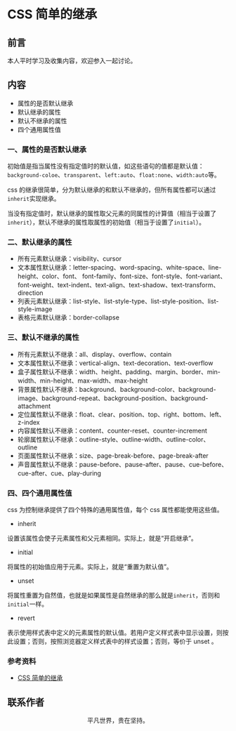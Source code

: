 # CSS 简单的继承

## 前言

本人平时学习及收集内容，欢迎参入一起讨论。

## 内容

- 属性的是否默认继承
- 默认继承的属性
- 默认不继承的属性
- 四个通用属性值

### 一、属性的是否默认继承

初始值是指当属性没有指定值时的默认值，如这些语句的值都是默认值：`background-coloe`、`transparent`、`left:auto`、`float:none`、`width:auto`等。

css 的继承很简单，分为默认继承的和默认不继承的，但所有属性都可以通过`inherit`实现继承。

当没有指定值时，默认继承的属性取父元素的同属性的计算值（相当于设置了`inherit`），默认不继承的属性取属性的初始值（相当于设置了`initial`）。

### 二、默认继承的属性

- 所有元素默认继承：visibility、cursor
- 文本属性默认继承：letter-spacing、word-spacing、white-space、line-height、color、font、 font-family、font-size、font-style、font-variant、font-weight、text-indent、text-align、text-shadow、text-transform、direction
- 列表元素默认继承：list-style、list-style-type、list-style-position、list-style-image
- 表格元素默认继承：border-collapse

### 三、默认不继承的属性

- 所有元素默认不继承：all、display、overflow、contain
- 文本属性默认不继承：vertical-align、text-decoration、text-overflow
- 盒子属性默认不继承：width、height、padding、margin、border、min-width、min-height、max-width、max-height
- 背景属性默认不继承：background、background-color、background-image、background-repeat、background-position、background-attachment
- 定位属性默认不继承：float、clear、position、top、right、bottom、left、z-index
- 内容属性默认不继承：content、counter-reset、counter-increment
- 轮廓属性默认不继承：outline-style、outline-width、outline-color、outline
- 页面属性默认不继承：size、page-break-before、page-break-after
- 声音属性默认不继承：pause-before、pause-after、pause、cue-before、cue-after、cue、play-during

### 四、四个通用属性值

css 为控制继承提供了四个特殊的通用属性值，每个 css 属性都能使用这些值。

- inherit

设置该属性会使子元素属性和父元素相同。实际上，就是“开启继承”。

- initial

将属性的初始值应用于元素。实际上，就是“重置为默认值”。

- unset

将属性重置为自然值，也就是如果属性是自然继承的那么就是`inherit`，否则和`initial`一样。

- revert

表示使用样式表中定义的元素属性的默认值。若用户定义样式表中显示设置，则按此设置；否则，按照浏览器定义样式表中的样式设置；否则，等价于 unset 。

### 参考资料

- [CSS 简单的继承](https://juejin.im/post/5dcb89186fb9a04a752ba034)

## 联系作者

<div align="center">
    <p>
        平凡世界，贵在坚持。
    </p>
    <img :src="$withBase('/about/contact.png')" />
</div>
